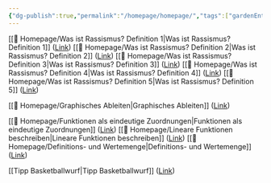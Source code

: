 ```yaml
---
{"dg-publish":true,"permalink":"/homepage/homepage/","tags":["gardenEntry"]}
---
```


[[🛜 Homepage/Was ist Rassismus? Definition 1\|Was ist Rassismus? Definition 1]] ([Link](https://unterricht-mit-haj.netlify.app/homepage/was-ist-rassismus-definition-1/))
[[🛜 Homepage/Was ist Rassismus? Definition 2\|Was ist Rassismus? Definition 2]] ([Link](https://unterricht-mit-haj.netlify.app/homepage/was-ist-rassismus-definition-2/))
[[🛜 Homepage/Was ist Rassismus? Definition 3\|Was ist Rassismus? Definition 3]] ([Link](https://unterricht-mit-haj.netlify.app/homepage/was-ist-rassismus-definition-3/))
[[🛜 Homepage/Was ist Rassismus? Definition 4\|Was ist Rassismus? Definition 4]] ([Link](https://unterricht-mit-haj.netlify.app/homepage/was-ist-rassismus-definition-4/))
[[🛜 Homepage/Was ist Rassismus? Definition 5\|Was ist Rassismus? Definition 5]] ([Link](https://unterricht-mit-haj.netlify.app/homepage/was-ist-rassismus-definition-5/))

[[🛜 Homepage/Graphisches Ableiten\|Graphisches Ableiten]] ([Link](https://unterricht-mit-haj.netlify.app/homepage/graphisches-ableiten/))

[[🛜 Homepage/Funktionen als eindeutige Zuordnungen\|Funktionen als eindeutige Zuordnungen]] ([Link](https://unterricht-mit-haj.netlify.app/homepage/funktionen-als-eindeutige-zuordnungen))
[[🛜 Homepage/Lineare Funktionen beschreiben\|Lineare Funktionen beschreiben]] ([Link](https://unterricht-mit-haj.netlify.app/homepage/lineare-funktionen-beschreiben))
[[🛜 Homepage/Definitions- und Wertemenge\|Definitions- und Wertemenge]] ([Link](https://unterricht-mit-haj.netlify.app/homepage/definitions-wund-wertemenge))

[[Tipp Basketballwurf\|Tipp Basketballwurf]] ([Link](https://unterricht-mit-haj.netlify.app/homepage/tipp-basketballwurf))



